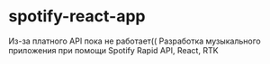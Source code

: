# spotify-react-app

Из-за платного API пока не работает((
Разработка музыкального приложения при помощи Spotify Rapid API, React, RTK
